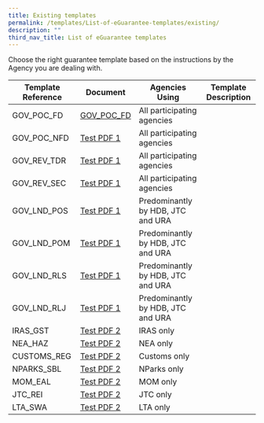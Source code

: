 ```yaml
---
title: Existing templates
permalink: /templates/List-of-eGuarantee-templates/existing/
description: ""
third_nav_title: List of eGuarantee templates
---
```

Choose the right guarantee template based on the instructions by the Agency you are dealing with.

| Template Reference | Document |Agencies Using | Template Description| 
| -------- | -------- | -------- |-------- |
| GOV_POC_FD | [GOV_POC_FD]() | All participating agencies |
| GOV_POC_NFD | [Test PDF 1](/files/Isomer%20Test%20document%202.pdf) | All participating agencies |
| GOV_REV_TDR | [Test PDF 1](/files/Isomer%20Test%20document%202.pdf) | All participating agencies |
| GOV_REV_SEC | [Test PDF 1](/files/Isomer%20Test%20document%202.pdf) | All participating agencies |
| GOV_LND_POS | [Test PDF 1](/files/Isomer%20Test%20document%202.pdf) | Predominantly by HDB, JTC and URA |
| GOV_LND_POM | [Test PDF 1](/files/Isomer%20Test%20document%202.pdf) | Predominantly by HDB, JTC and URA |
| GOV_LND_RLS | [Test PDF 1](/files/Isomer%20Test%20document%202.pdf) | Predominantly by HDB, JTC and URA |
| GOV_LND_RLJ | [Test PDF 1](/files/Isomer%20Test%20document%202.pdf) | Predominantly by HDB, JTC and URA |
|IRAS_GST | [Test PDF 2](/files/Isomer%20Test%20document.pdf) | IRAS only |
|NEA_HAZ | [Test PDF 2](/files/Isomer%20Test%20document.pdf) | NEA only |
|CUSTOMS_REG| [Test PDF 2](/files/Isomer%20Test%20document.pdf) | Customs only |
|NPARKS_SBL| [Test PDF 2](/files/Isomer%20Test%20document.pdf) | NParks only |
|MOM_EAL| [Test PDF 2](/files/Isomer%20Test%20document.pdf) | MOM only |
|JTC_REI| [Test PDF 2](/files/Isomer%20Test%20document.pdf) | JTC only |
|LTA_SWA | [Test PDF 2](/files/Isomer%20Test%20document.pdf) | LTA only |